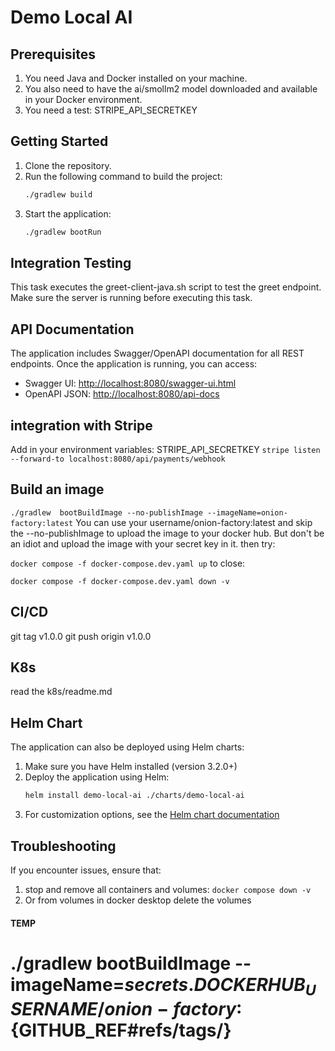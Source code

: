 # Demo Local AI

## Prerequisites
1. You need Java and Docker installed on your machine.
2. You also need to have the ai/smollm2 model downloaded and available in your Docker environment.
3. You need a test: STRIPE_API_SECRETKEY

## Getting Started
1. Clone the repository.
2. Run the following command to build the project:
   ```bash
   ./gradlew build
   ```
3. Start the application:
   ```bash
   ./gradlew bootRun
   ```

## Integration Testing


This task executes the greet-client-java.sh script to test the greet endpoint. Make sure the server is running before executing this task.


## API Documentation

The application includes Swagger/OpenAPI documentation for all REST endpoints. Once the application is running, you can access:

- Swagger UI: [http://localhost:8080/swagger-ui.html](http://localhost:8080/swagger-ui.html)
- OpenAPI JSON: [http://localhost:8080/api-docs](http://localhost:8080/api-docs)



## integration with Stripe
Add in your environment variables:
STRIPE_API_SECRETKEY
`stripe listen --forward-to localhost:8080/api/payments/webhook`

## Build an image
`./gradlew  bootBuildImage --no-publishImage --imageName=onion-factory:latest`
You can use your username/onion-factory:latest and skip the --no-publishImage to upload the image to your docker hub.
But don't be an idiot and upload the image with your secret key in it.
then try: 

`docker compose -f docker-compose.dev.yaml up`
to close:

`docker compose -f docker-compose.dev.yaml down -v`

## CI/CD
git tag v1.0.0
git push origin v1.0.0

## K8s
read the k8s/readme.md

## Helm Chart

The application can also be deployed using Helm charts:

1. Make sure you have Helm installed (version 3.2.0+)
2. Deploy the application using Helm:
   ```bash
   helm install demo-local-ai ./charts/demo-local-ai
   ```
3. For customization options, see the [Helm chart documentation](./charts/demo-local-ai/README.md)

## Troubleshooting
If you encounter issues, ensure that:
1. stop and remove all containers and volumes:
`docker compose down -v`
2. Or from volumes in docker desktop delete the volumes


#### TEMP
#          ./gradlew bootBuildImage --imageName=${{ secrets.DOCKERHUB_USERNAME }}/onion-factory:${GITHUB_REF#refs/tags/}